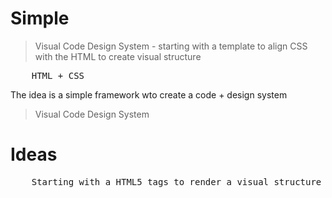 # Simple

> Visual Code Design System - starting with a template to align CSS with the HTML to create visual structure

<pre>
	HTML + CSS
</pre>

The idea is a simple framework wto create a code + design system

> Visual Code Design System

# Ideas

<pre>
	Starting with a HTML5 tags to render a visual structure
</pre>